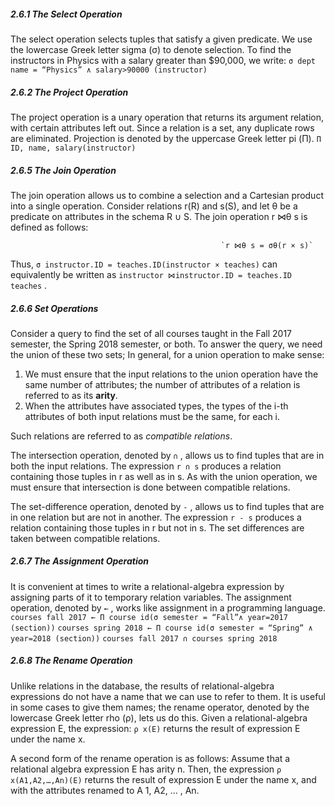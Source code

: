 
##### 2.6.1 The Select Operation
The select operation selects tuples that satisfy a given predicate. We use the lowercase Greek letter sigma (σ) to denote selection. To find the instructors in Physics with a salary greater than $90,000, we write:
	                       `σ dept name = “Physics” ∧ salary>90000 (instructor)`


##### 2.6.2 The Project Operation
The project operation is a unary operation that returns its argument relation, with certain attributes left out. Since a relation is a set, any duplicate rows are eliminated. Projection is denoted by the uppercase Greek letter pi (Π). 
                                          `Π ID, name, salary(instructor)`


##### 2.6.5 The Join Operation
The join operation allows us to combine a selection and a Cartesian product into a single operation. Consider relations r(R) and s(S), and let θ be a predicate on attributes in the schema R ∪ S. The join operation r ⋈θ s is defined as follows:

                                                   `r ⋈θ s = σθ(r × s)`

Thus, `σ instructor.ID = teaches.ID(instructor × teaches)` can equivalently be written as `instructor ⋈instructor.ID = teaches.ID teaches` .


##### 2.6.6 Set Operations
Consider a query to find the set of all courses taught in the Fall 2017 semester, the Spring 2018 semester, or both. To answer the query, we need the union of these two sets;
In general, for a union operation to make sense:

1. We must ensure that the input relations to the union operation have the same number of attributes; the number of attributes of a relation is referred to as its **arity**.
2. When the attributes have associated types, the types of the i-th attributes of both input relations must be the same, for each i.

Such relations are referred to as *compatible relations*.


The intersection operation, denoted by `∩` , allows us to find tuples that are in both the input relations. The expression `r ∩ s` produces a relation containing those tuples in r as well as in s. As with the union operation, we must ensure that intersection is done between compatible relations.

The set-difference operation, denoted by `-` , allows us to find tuples that are in one relation but are not in another. The expression `r - s` produces a relation containing those tuples in r but not in s. The set differences are taken between compatible relations.


##### 2.6.7 The Assignment Operation
It is convenient at times to write a relational-algebra expression by assigning parts of it to temporary relation variables. The assignment operation, denoted by `←` , works like assignment in a programming language.
`courses fall 2017 ← Π course id(σ semester = “Fall”∧ year=2017 (section))`
`courses spring 2018 ← Π course id(σ semester = “Spring” ∧ year=2018 (section))`
`courses fall 2017 ∩ courses spring 2018`


##### 2.6.8 The Rename Operation
Unlike relations in the database, the results of relational-algebra expressions do not have a name that we can use to refer to them. It is useful in some cases to give them names; the rename operator, denoted by the lowercase Greek letter rho (ρ), lets us do this. Given a relational-algebra expression E, the expression:
                                                                   `ρ x(E)`
returns the result of expression E under the name x.

A second form of the rename operation is as follows: Assume that a relational algebra    expression E has arity n. Then, the expression
                                                        `ρ x(A1,A2,…,An)(E)`
returns the result of expression E under the name x, and with the attributes renamed to A 1, A2, … , An.
